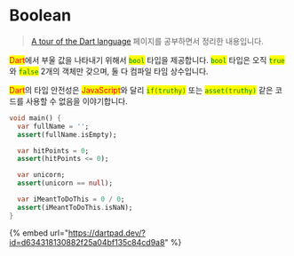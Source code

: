 # Boolean

> [A tour of the Dart language](https://dart.dev/guides/language/language-tour) 페이지를 공부하면서 정리한 내용입니다.

<mark style="color:red;">Dart</mark>에서 부울 값을 나타내기 위해서 <mark style="color:green;">`bool`</mark> 타입을 제공합니다. <mark style="color:green;">`bool`</mark> 타입은 오직 <mark style="color:green;">`true`</mark>와 <mark style="color:green;">`false`</mark> 2개의 객체만 갖으며, 둘 다 컴파일 타임 상수입니다.

<mark style="color:red;">Dart</mark>의 타입 안전성은 <mark style="color:red;">JavaScript</mark>와 달리 <mark style="color:green;">`if(truthy)`</mark> 또는 <mark style="color:green;">`asset(truthy)`</mark> 같은 코드를 사용할 수 없음을 이야기합니다.

```dart
void main() {
  var fullName = '';
  assert(fullName.isEmpty);

  var hitPoints = 0;
  assert(hitPoints <= 0);

  var unicorn;
  assert(unicorn == null);

  var iMeantToDoThis = 0 / 0;
  assert(iMeantToDoThis.isNaN);
}
```

{% embed url="https://dartpad.dev/?id=d634318130882f25a04bf135c84cd9a8" %}
